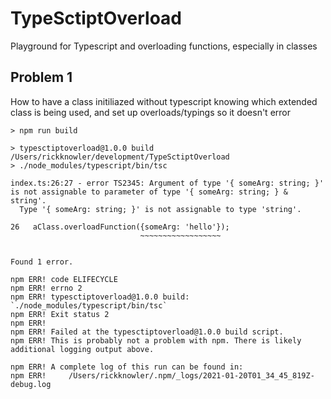 # TypeSctiptOverload
Playground for Typescript and overloading functions, especially in classes

## Problem 1
How to have a class initiliazed without typescript knowing which extended class is being used, and set up overloads/typings so it doesn't error

```
> npm run build

> typesctiptoverload@1.0.0 build /Users/rickknowler/development/TypeSctiptOverload
> ./node_modules/typescript/bin/tsc

index.ts:26:27 - error TS2345: Argument of type '{ someArg: string; }' is not assignable to parameter of type '{ someArg: string; } & string'.
  Type '{ someArg: string; }' is not assignable to type 'string'.

26   aClass.overloadFunction({someArg: 'hello'});
                             ~~~~~~~~~~~~~~~~~~


Found 1 error.

npm ERR! code ELIFECYCLE
npm ERR! errno 2
npm ERR! typesctiptoverload@1.0.0 build: `./node_modules/typescript/bin/tsc`
npm ERR! Exit status 2
npm ERR!
npm ERR! Failed at the typesctiptoverload@1.0.0 build script.
npm ERR! This is probably not a problem with npm. There is likely additional logging output above.

npm ERR! A complete log of this run can be found in:
npm ERR!     /Users/rickknowler/.npm/_logs/2021-01-20T01_34_45_819Z-debug.log
```
